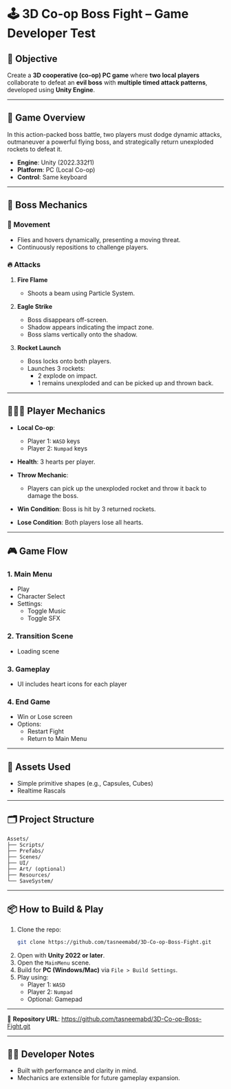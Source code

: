 
# 🕹️ 3D Co-op Boss Fight – Game Developer Test

## 🎯 Objective

Create a **3D cooperative (co-op) PC game** where **two local players** collaborate to defeat an **evil boss** with **multiple timed attack patterns**, developed using **Unity Engine**.

---

## 🚀 Game Overview

In this action-packed boss battle, two players must dodge dynamic attacks, outmaneuver a powerful flying boss, and strategically return unexploded rockets to defeat it.

- **Engine**: Unity (2022.332f1)
- **Platform**: PC (Local Co-op)
- **Control**: Same keyboard 

---

## 👾 Boss Mechanics

### 🧠 Movement
- Flies and hovers dynamically, presenting a moving threat.
- Continuously repositions to challenge players.

### 🔥 Attacks
1. **Fire Flame**  
   - Shoots a beam using Particle System.  

2. **Eagle Strike**  
   - Boss disappears off-screen.
   - Shadow appears indicating the impact zone.
   - Boss slams vertically onto the shadow.  

3. **Rocket Launch**
   - Boss locks onto both players.
   - Launches 3 rockets:  
     - 2 explode on impact.  
     - 1 remains unexploded and can be picked up and thrown back.  

---

## 🧑‍🤝‍🧑 Player Mechanics

- **Local Co-op**:
  - Player 1: `WASD` keys  
  - Player 2: `Numpad` keys

- **Health**: 3 hearts per player.

- **Throw Mechanic**:
  - Players can pick up the unexploded rocket and throw it back to damage the boss.

- **Win Condition**: Boss is hit by 3 returned rockets.
- **Lose Condition**: Both players lose all hearts.

---

## 🎮 Game Flow

### 1. Main Menu
  - Play
  - Character Select
  - Settings:
    - Toggle Music
    - Toggle SFX

### 2. Transition Scene
- Loading scene 

### 3. Gameplay
- UI includes heart icons for each player  

### 4. End Game
- Win or Lose screen
- Options:
  - Restart Fight
  - Return to Main Menu

---


## 🧩 Assets Used

- Simple primitive shapes (e.g., Capsules, Cubes)
-  Realtime Rascals 


---

## 🗂️ Project Structure

```
Assets/
├── Scripts/
├── Prefabs/
├── Scenes/
├── UI/
├── Art/ (optional)
├── Resources/
└── SaveSystem/
```

---

## 📦 How to Build & Play

1. Clone the repo:
   ```bash
   git clone https://github.com/tasneemabd/3D-Co-op-Boss-Fight.git
   ```
2. Open with **Unity 2022 or later**.
3. Open the `MainMenu` scene.
4. Build for **PC (Windows/Mac)** via `File > Build Settings`.
5. Play using:
   - Player 1: `WASD`
   - Player 2: `Numpad`
   - Optional: Gamepad

---

🔗 **Repository URL**: https://github.com/tasneemabd/3D-Co-op-Boss-Fight.git

---

## 👨‍💻 Developer Notes

- Built with performance and clarity in mind.
- Mechanics are extensible for future gameplay expansion.

